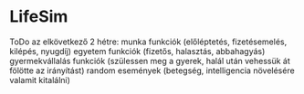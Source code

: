 # LifeSim
 
ToDo az elkövetkező 2 hétre:
munka funkciók (előléptetés, fizetésemelés, kilépés, nyugdíj)
egyetem funkciók (fizetős, halasztás, abbahagyás)
gyermekvállalás funkciók (szülessen meg a gyerek, halál után vehessük át fölötte az irányítást)
random események (betegség, intelligencia növelésére valamit kitalálni)
